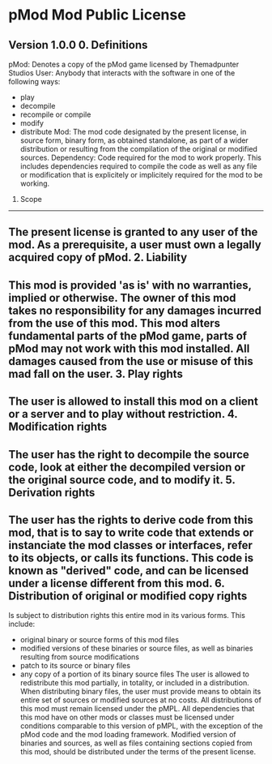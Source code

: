 pMod Mod Public License
============================
Version 1.0.0
0. Definitions
--------------
pMod: Denotes a copy of the pMod game licensed by Themadpunter Studios
User: Anybody that interacts with the software in one of the following ways:
   - play
   - decompile
   - recompile or compile
   - modify
   - distribute
Mod: The mod code designated by the present license, in source form, binary
form, as obtained standalone, as part of a wider distribution or resulting from
the compilation of the original or modified sources.
Dependency: Code required for the mod to work properly. This includes
dependencies required to compile the code as well as any file or modification
that is explicitely or implicitely required for the mod to be working.
1. Scope
--------
The present license is granted to any user of the mod. As a prerequisite,
a user must own a legally acquired copy of pMod.
2. Liability
------------
This mod is provided 'as is' with no warranties, implied or otherwise. The owner
of this mod takes no responsibility for any damages incurred from the use of
this mod. This mod alters fundamental parts of the pMod game, parts of
pMod may not work with this mod installed. All damages caused from the use
or misuse of this mad fall on the user.
3. Play rights
--------------
The user is allowed to install this mod on a client or a server and to play
without restriction.
4. Modification rights
----------------------
The user has the right to decompile the source code, look at either the
decompiled version or the original source code, and to modify it.
5. Derivation rights
--------------------
The user has the rights to derive code from this mod, that is to say to
write code that extends or instanciate the mod classes or interfaces, refer to
its objects, or calls its functions. This code is known as "derived" code, and
can be licensed under a license different from this mod.
6. Distribution of original or modified copy rights
---------------------------------------------------
Is subject to distribution rights this entire mod in its various forms. This
include:
   - original binary or source forms of this mod files
   - modified versions of these binaries or source files, as well as binaries
     resulting from source modifications
   - patch to its source or binary files
   - any copy of a portion of its binary source files
The user is allowed to redistribute this mod partially, in totality, or
included in a distribution.
When distributing binary files, the user must provide means to obtain its
entire set of sources or modified sources at no costs.
All distributions of this mod must remain licensed under the pMPL.
All dependencies that this mod have on other mods or classes must be licensed
under conditions comparable to this version of pMPL, with the exception of the
pMod code and the mod loading framework.
Modified version of binaries and sources, as well as files containing sections
copied from this mod, should be distributed under the terms of the present
license.
